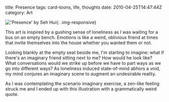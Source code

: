 title: Presence
tags: card-toons, life, thoughts
date: 2010-04-25T14:47:44Z
category: Art

!['Presence' by Seh Hui]({static}/images/2010/04/presence-small.jpg){: .img-responsive}

This art is inspired by a gushing sense of loneliness as I was waiting for a bus on an empty bench. Emotions is like a weird, oblivious friend at times that invite themselves into the house whether you wanted them or not.

Looking blankly at the empty seat beside me, I'm starting to imagine: what if there's an imaginary friend sitting next to me? How would he look like? What conversations would we strike up before we have to part ways as we go into different ways? As loneliness induced state-of-mind abhors a void, my mind conjures an imaginary scene to augment an undesirable reality.

As I was contemplating the scenario imaginary exercise, a zen-like feeling struck me and I ended up with this illustration with a grammatically weird quote.
